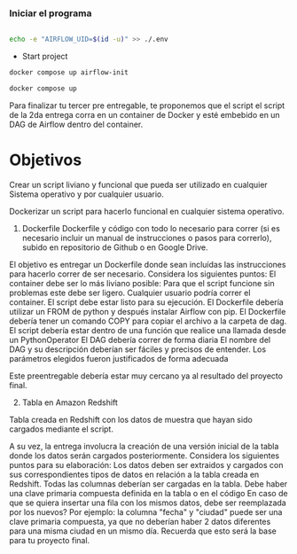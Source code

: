 ### Iniciar el programa

```bash

echo -e "AIRFLOW_UID=$(id -u)" >> ./.env

```

- Start project
```bash
docker compose up airflow-init
```
```bash
docker compose up
```


















Para finalizar tu tercer pre entregable, te proponemos que el script el script de la 2da entrega corra en un container de Docker y esté embebido en un DAG de Airflow dentro del container.


# Objetivos

Crear un script liviano y funcional que pueda ser utilizado en cualquier Sistema operativo y por cualquier usuario. 

Dockerizar un script para hacerlo funcional en cualquier sistema operativo. 


1. Dockerfile
Dockerfile y código con todo lo necesario para correr (si es necesario incluir un manual de instrucciones o pasos para correrlo), subido en repositorio de Github o en Google Drive.

El objetivo es entregar un Dockerfile donde sean incluídas las instrucciones para hacerlo correr de ser necesario. Considera los siguientes puntos:
El container debe ser lo más liviano posible: Para que el script funcione sin problemas este debe ser ligero. 
Cualquier usuario podría correr el container. 
El script debe estar listo para su ejecución.
El Dockerfile debería utilizar un FROM de python y después instalar Airflow con pip.
El Dockerfile debería tener un comando COPY para copiar el archivo a la carpeta de dag.
El script debería estar dentro de una función que realice una llamada desde un PythonOperator
El DAG debería correr de forma diaria
El nombre del DAG y su descripción deberían ser fáciles y precisos de entender.
Los parámetros elegidos fueron justificados de forma adecuada


Este preentregable debería estar muy cercano ya al resultado del proyecto final.


2. Tabla en Amazon Redshift

Tabla creada en Redshift con los datos de muestra que hayan sido cargados mediante el script.

A su vez, la entrega involucra la creación de una versión inicial de la tabla donde los datos serán cargados posteriormente. Considera los siguientes puntos para su elaboración:
Los datos deben ser extraidos y cargados con sus correspondientes tipos de datos en relación a la tabla creada en Redshift.
Todas las columnas deberían ser cargadas en la tabla.
Debe haber una clave primaria compuesta definida en la tabla o en el código
En caso de que se quiera insertar una fila con los mismos datos, debe ser reemplazada por los nuevos? Por ejemplo: la columna "fecha" y "ciudad" puede ser una clave primaria compuesta, ya que no deberían haber 2 datos diferentes para una misma ciudad en un mismo día.
Recuerda que esto será la base para tu proyecto final.
